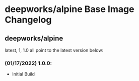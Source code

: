 # deepworks/alpine Base Image Changelog
## deepworks/alpine
latest, 1, 1.0 all point to the latest version below:

### (01/17/2022) 1.0.0:
- Initial Build
